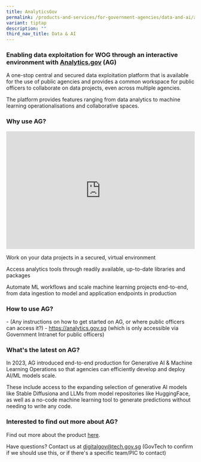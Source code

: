 ```yaml
---
title: AnalyticsGov
permalink: /products-and-services/for-government-agencies/data-and-ai/analytics-gov/
variant: tiptap
description: ""
third_nav_title: Data & AI
---
```

<h3>Enabling data exploitation for WOG through an interactive environment with <a href="http://Analytics.gov" rel="noopener noreferrer nofollow" target="_blank">Analytics.gov</a> (AG)</h3>
<p>A one-stop central and secured data exploitation platform that is available
for the use of public agencies and provides a common workspace for public
officers to collaborate on data projects, even across multiple agencies.</p>
<p>The platform provides features ranging from data analytics to machine
learning operationalisations and collaborative spaces.</p>
<h3>Why use AG?</h3>
<div class="iframe-wrapper">
<iframe style="max-width: 100%;" height="315" width="560" allowfullscreen="true" frameborder="0" src="https://www.youtube.com/embed/I71256PwRU8?si=8tXvF1AgHMxA6EvQ"></iframe>
</div>
<p>Work on your data projects in a secured, virtual environment</p>
<p>Access analytics tools through readily available, up-to-date libraries
and packages</p>
<p>Automate ML workflows and scale machine learning projects end-to-end,
from data ingestion to model and application endpoints in production</p>
<h3>How to use AG?</h3>
<p>- (Any instructions on how to get started on AG, or where public officers
can access it?) - <a href="https://analytics.gov.sg" rel="noopener noreferrer nofollow" target="_blank">https://analytics.gov.sg</a> (which is only
accessible via Government Intranet for public officers)</p>
<h3>What's the latest on AG?</h3>
<p>In 2023, AG introduced end-to-end production for Generative AI &amp; Machine
Learning Operations so that agencies can efficiently develop and deploy
AI/ML models scale.</p>
<p>These include access to the expanding selection of generative AI models
like Stable Diffusiona and LLMs from model repositories like HuggingFace,
as well as a no-code machine learning tool to generate predictions without
needing to write any code.</p>
<h3>Interested to find out more about AG?</h3>
<p>Find out more about the product <a href="https://www.developer.tech.gov.sg/products/categories/analytics/analytics-gov/overview.html" rel="noopener noreferrer nofollow" target="_blank">here</a>.</p>
<p>Have questions? Contact us at <a href="mailto:digitalgov@tech.gov.sg" rel="noopener noreferrer nofollow" target="_blank">digitalgov@tech.gov.sg</a> (GovTech
to confirm if we should use this, or if there's a specific team/PIC to
contact)</p>